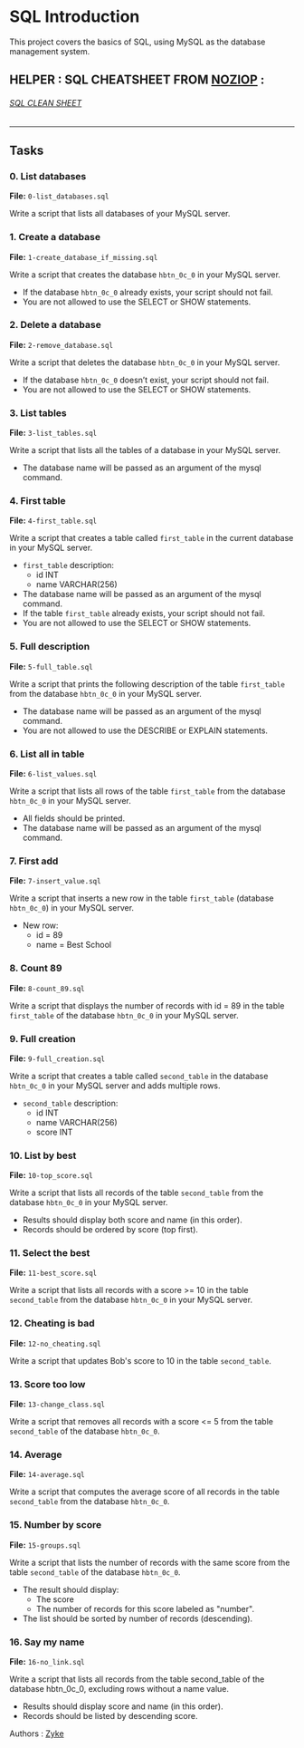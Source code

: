 # SQL Introduction

This project covers the basics of SQL, using MySQL as the database management system.

## HELPER : SQL CHEATSHEET FROM [NOZIOP](https://github.com/Noziop) :
###### [SQL CLEAN SHEET](https://github.com/Noziop/usefull_tools/blob/main/SQL/SQL-cheat_sheet.md)
---
## Tasks

### 0. List databases
**File:** `0-list_databases.sql`

Write a script that lists all databases of your MySQL server.

### 1. Create a database
**File:** `1-create_database_if_missing.sql`

Write a script that creates the database `hbtn_0c_0` in your MySQL server.
- If the database `hbtn_0c_0` already exists, your script should not fail.
- You are not allowed to use the SELECT or SHOW statements.

### 2. Delete a database
**File:** `2-remove_database.sql`

Write a script that deletes the database `hbtn_0c_0` in your MySQL server.
- If the database `hbtn_0c_0` doesn’t exist, your script should not fail.
- You are not allowed to use the SELECT or SHOW statements.

### 3. List tables
**File:** `3-list_tables.sql`

Write a script that lists all the tables of a database in your MySQL server.
- The database name will be passed as an argument of the mysql command.

### 4. First table
**File:** `4-first_table.sql`

Write a script that creates a table called `first_table` in the current database in your MySQL server.
- `first_table` description:
  - id INT
  - name VARCHAR(256)
- The database name will be passed as an argument of the mysql command.
- If the table `first_table` already exists, your script should not fail.
- You are not allowed to use the SELECT or SHOW statements.

### 5. Full description
**File:** `5-full_table.sql`

Write a script that prints the following description of the table `first_table` from the database `hbtn_0c_0` in your MySQL server.
- The database name will be passed as an argument of the mysql command.
- You are not allowed to use the DESCRIBE or EXPLAIN statements.

### 6. List all in table
**File:** `6-list_values.sql`

Write a script that lists all rows of the table `first_table` from the database `hbtn_0c_0` in your MySQL server.
- All fields should be printed.
- The database name will be passed as an argument of the mysql command.

### 7. First add
**File:** `7-insert_value.sql`

Write a script that inserts a new row in the table `first_table` (database `hbtn_0c_0`) in your MySQL server.
- New row:
  - id = 89
  - name = Best School

### 8. Count 89
**File:** `8-count_89.sql`

Write a script that displays the number of records with id = 89 in the table `first_table` of the database `hbtn_0c_0` in your MySQL server.
  
### 9. Full creation
**File:** `9-full_creation.sql`

Write a script that creates a table called `second_table` in the database `hbtn_0c_0` in your MySQL server and adds multiple rows.
- `second_table` description:
  - id INT
  - name VARCHAR(256)
  - score INT

### 10. List by best
**File:** `10-top_score.sql`

Write a script that lists all records of the table `second_table` from the database `hbtn_0c_0` in your MySQL server.
- Results should display both score and name (in this order).
- Records should be ordered by score (top first).

### 11. Select the best
**File:** `11-best_score.sql`

Write a script that lists all records with a score >= 10 in the table `second_table` from the database `hbtn_0c_0` in your MySQL server.
  
### 12. Cheating is bad
**File:** `12-no_cheating.sql`

Write a script that updates Bob's score to 10 in the table `second_table`.

### 13. Score too low
**File:** `13-change_class.sql`

Write a script that removes all records with a score <= 5 from the table `second_table` of the database `hbtn_0c_0`.

### 14. Average
**File:** `14-average.sql`

Write a script that computes the average score of all records in the table `second_table` from the database `hbtn_0c_0`.

### 15. Number by score
**File:** `15-groups.sql`

Write a script that lists the number of records with the same score from the table `second_table` of the database `hbtn_0c_0`.
- The result should display:
  - The score 
  - The number of records for this score labeled as "number".
- The list should be sorted by number of records (descending).

### 16. Say my name
**File:** `16-no_link.sql`

Write a script that lists all records from the table second_table of the database hbtn_0c_0, excluding rows without a name value.
- Results should display score and name (in this order).
- Records should be listed by descending score.

Authors :
[Zyke](https://github.com/ZykeLaDebrouille)